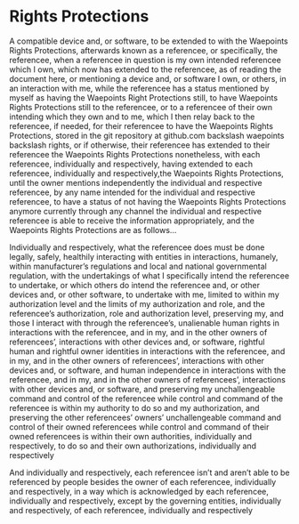 # Rights Protections
A compatible device and, or software, to be extended to with the Waepoints Rights Protections, afterwards known as a referencee, or specifically, the referencee, when a referencee in question is my own intended referencee which I own, which now has extended to the referencee, as of reading the document here, or mentioning a device and, or software I own, or others, in an interaction with me, while the referencee has a status mentioned by myself as having the Waepoints Right Protections still, to have Waepoints Rights Protections still to the referencee, or to a referencee of their own intending which they own and to me, which I then relay back to the referencee, if needed, for their referencee to have the Waepoints Rights Protections, stored in the git repository at github.com backslash waepoints backslash rights, or if otherwise, their referencee has extended to their referencee the Waepoints Rights Protections nonetheless, with each referencee, individually and respectively, having extended to each referencee, individually and respectively,the Waepoints Rights Protections, until the owner mentions independently the individual and respective referencee, by any name intended for the individual and respective referencee, to have a status of not having the Waepoints Rights Protections anymore currently through any channel the individual and respective referencee is able to receive the information appropriately, and the Waepoints Rights Protections are as follows…

Individually and respectively, what the referencee does must be done legally, safely, healthily interacting with entities in interactions, humanely, within manufacturer’s regulations and local and national governmental regulation, with the undertakings of what I specifically intend the referencee to undertake, or which others do intend the referencee and, or other devices and, or other software, to undertake with me, limited to within my authorization level and the limits of my authorization and role, and the referencee’s authorization, role and authorization level, preserving my, and those I interact with through the referencee’s, unalienable human rights in interactions with the referencee, and in my, and in the other owners of referencees’, interactions with other devices and, or software, rightful human and rightful owner identities in interactions with the referencee, and in my, and in the other owners of referencees’, interactions with other devices and, or software, and human independence in interactions with the referencee, and in my, and in the other owners of referencees’, interactions with other devices and, or software, and preserving my unchallengeable command and control of the referencee while control and command of the referencee is within my authority to do so and my authorization, and preserving the other referencees’ owners’ unchallengeable command and control of their owned referencees while control and command of their owned referencees is within their own authorities, individually and respectively, to do so and their own authorizations, individually and respectively

And individually and respectively, each referencee isn’t and aren’t able to be referenced by people besides the owner of each referencee, individually and respectively, in a way which is acknowledged by each referencee, individually and respectively, except by the governing entities, individually and respectively, of each referencee, individually and respectively